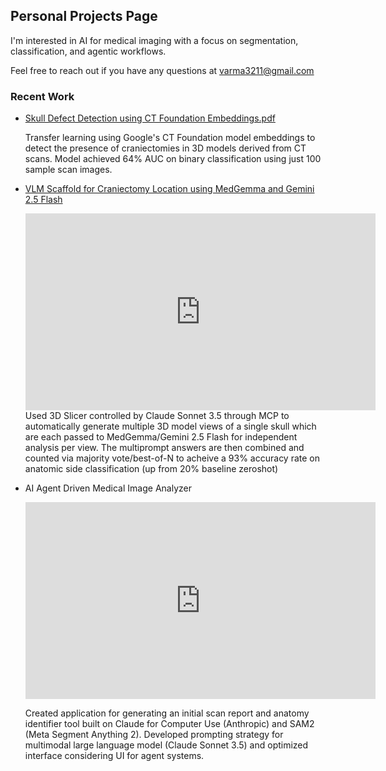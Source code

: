 ## Personal Projects Page

I'm interested in AI for medical imaging with a focus on segmentation, classification, and agentic workflows.

Feel free to reach out if you have any questions at varma3211@gmail.com

### Recent Work

- [Skull Defect Detection using CT Foundation Embeddings.pdf](projects/skull-defect-detection/assets/images/Skull%20Defect%20Detection%20Using%20CT%20Foundation%20Embeddings.pdf)

  Transfer learning using Google's CT Foundation model embeddings to detect the presence of craniectomies in 3D models derived from CT scans. Model achieved 64% AUC on      binary classification using just 100 sample scan images.
- [VLM Scaffold for Craniectomy Location using MedGemma and Gemini 2.5 Flash](projects/vlm-scaffold-craniectomy/)

  <iframe width="560" height="315" src="https://www.youtube.com/embed/tA66Vf8wKC4?si=tQ7FNQADt4ikd2Nu" title="YouTube video player" frameborder="0" allow="accelerometer; autoplay; clipboard-write; encrypted-media; gyroscope; picture-in-picture; web-share" referrerpolicy="strict-origin-when-cross-origin" allowfullscreen></iframe>
  Used 3D Slicer controlled by Claude Sonnet 3.5 through MCP to automatically generate multiple 3D model views of a single skull which are each passed to MedGemma/Gemini 2.5 Flash for      independent analysis per view. The multiprompt answers are then combined and counted via majority vote/best-of-N to acheive a 93% accuracy rate on anatomic side classification   (up from 20% baseline zeroshot)
- AI Agent Driven Medical Image Analyzer
  <iframe width="560" height="315" src="https://www.youtube.com/embed/3IaLOGeHimc?si=H4zz_pBKlvzXSA-P" title="YouTube video player" frameborder="0" allow="accelerometer;         autoplay; clipboard-write; encrypted-media; gyroscope; picture-in-picture; web-share" referrerpolicy="strict-origin-when-cross-origin" allowfullscreen></iframe>
  
  Created application for generating an initial scan report and anatomy identifier tool built on Claude for Computer Use (Anthropic) and SAM2 (Meta Segment Anything 2).            Developed prompting strategy for multimodal large language model (Claude Sonnet 3.5) and optimized interface considering UI for agent systems.     

  
